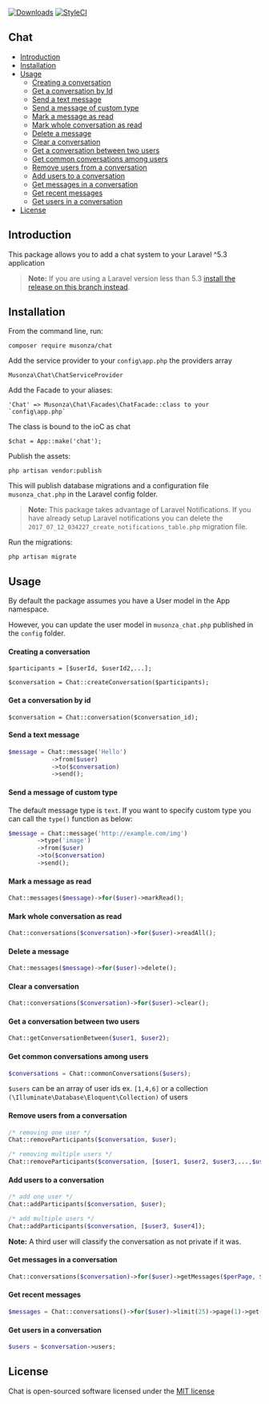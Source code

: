 [![Downloads](https://img.shields.io/packagist/dt/musonza/chat.svg?style=flat-square)](https://packagist.org/packages/musonza/chat)
[![StyleCI](https://styleci.io/repos/54214978/shield?branch=master)](https://styleci.io/repos/54214978)
## Chat 

- [Introduction](#introduction)
- [Installation](#installation)
- [Usage](#usage)
  - [Creating a conversation](#creating-a-conversation)
  - [Get a conversation by Id](#get-a-conversation-by-id)
  - [Send a text message](#send-a-text-message)
  - [Send a message of custom type](#send-a-message-of-custom-type)
  - [Mark a message as read](#mark-a-message-as-read)
  - [Mark whole conversation as read](#mark-whole-conversation-as-read)
  - [Delete a message](#delete-a-message)
  - [Clear a conversation](#clear-a-conversation)
  - [Get a conversation between two users](#get-a-conversation-between-two-users)
  - [Get common conversations among users](#get-common-conversations-among-users)
  - [Remove users from a conversation](#remove-users-from-a-conversation)
  - [Add users to a conversation](#add-users-to-a-conversation)
  - [Get messages in a conversation](#get-messages-in-a-conversation)
  - [Get recent messages](#get-recent-messages)
  - [Get users in a conversation](#get-users-in-a-conversation)
- [License](#license)

## Introduction

This package allows you to add a chat system to your Laravel ^5.3 application

> **Note:** If you are using a Laravel version less than 5.3 [install the release on this branch instead](https://github.com/musonza/chat/tree/1.0).

## Installation

From the command line, run:

```
composer require musonza/chat
```

Add the service provider to your `config\app.php` the providers array

```
Musonza\Chat\ChatServiceProvider
```

Add the Facade to your aliases:

```
'Chat' => Musonza\Chat\Facades\ChatFacade::class to your `config\app.php`
```

The class is bound to the ioC as chat

```
$chat = App::make('chat');
```

Publish the assets:

```
php artisan vendor:publish
```

This will publish database migrations and a configuration file `musonza_chat.php` in the Laravel config folder.

> **Note:** This package takes advantage of Laravel Notifications. 
If you have already setup Laravel notifications you can delete the `2017_07_12_034227_create_notifications_table.php` migration file.

Run the migrations:

```
php artisan migrate
```

## Usage

By default the package assumes you have a User model in the App namespace. 

However, you can update the user model in `musonza_chat.php` published in the `config` folder.

#### Creating a conversation
```
$participants = [$userId, $userId2,...];

$conversation = Chat::createConversation($participants); 
```

#### Get a conversation by id
```
$conversation = Chat::conversation($conversation_id);
```

#### Send a text message

```php
$message = Chat::message('Hello')
            ->from($user)
            ->to($conversation)
            ->send(); 
```
#### Send a message of custom type

The default message type is `text`. If you want to specify custom type you can call the `type()` function as below:

```php
$message = Chat::message('http://example.com/img')
		->type('image')
		->from($user)
		->to($conversation)
		->send(); 
```


#### Mark a message as read

```php
Chat::messages($message)->for($user)->markRead();
```

#### Mark whole conversation as read

```php
Chat::conversations($conversation)->for($user)->readAll();
```	

#### Delete a message

```php
Chat::messages($message)->for($user)->delete();
```

#### Clear a conversation

```php
Chat::conversations($conversation)->for($user)->clear();
```

#### Get a conversation between two users

```php
Chat::getConversationBetween($user1, $user2);
```

#### Get common conversations among users

```php
$conversations = Chat::commonConversations($users);
```
`$users` can be an array of user ids ex. `[1,4,6]` or a collection `(\Illuminate\Database\Eloquent\Collection)` of users

#### Remove users from a conversation

```php
/* removing one user */
Chat::removeParticipants($conversation, $user);
```

```php
/* removing multiple users */
Chat::removeParticipants($conversation, [$user1, $user2, $user3,...,$userN]);
```

#### Add users to a conversation

```php
/* add one user */
Chat::addParticipants($conversation, $user); 
```

```php
/* add multiple users */
Chat::addParticipants($conversation, [$user3, $user4]);
```

<b>Note:</b> A third user will classify the conversation as not private if it was.


#### Get messages in a conversation

```php
Chat::conversations($conversation)->for($user)->getMessages($perPage, $page)
```

#### Get recent messages 

```php
$messages = Chat::conversations()->for($user)->limit(25)->page(1)->get();
```

#### Get users in a conversation

```php
$users = $conversation->users;
```

## License

Chat is open-sourced software licensed under the [MIT license](http://opensource.org/licenses/MIT)



